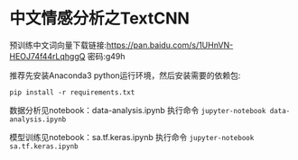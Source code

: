 # 中文情感分析之TextCNN

预训练中文词向量下载链接:https://pan.baidu.com/s/1UHnVN-HEOJ74f44rLqhggQ  密码:g49h

推荐先安装Anaconda3 python运行环境，然后安装需要的依赖包:
```
pip install -r requirements.txt
```

数据分析见notebook：data-analysis.ipynb
执行命令 `jupyter-notebook data-analysis.ipynb`

模型训练见notebook：sa.tf.keras.ipynb
执行命令 `jupyter-notebook sa.tf.keras.ipynb`
